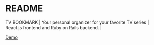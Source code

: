 # README

TV BOOKMARK | 
Your personal organizer for your favorite TV series | 
React.js frontend and Ruby on Rails backend. |

[Demo](https://vimeo.com/740085616)

